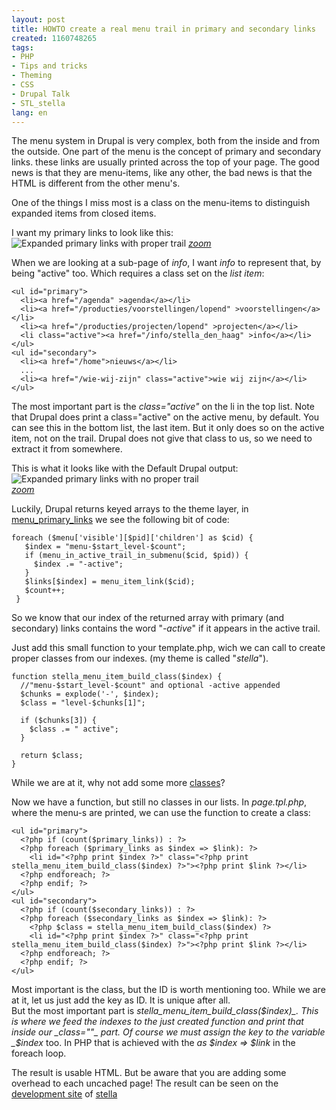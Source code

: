 ```yaml
---
layout: post
title: HOWTO create a real menu trail in primary and secondary links
created: 1160748265
tags:
- PHP
- Tips and tricks
- Theming
- CSS
- Drupal Talk
- STL_stella
lang: en
---
```

The menu system in Drupal is very complex, both from the inside and from the outside. One part of the menu is the  concept of primary and secondary links. these links are usually printed across the top of your page. The good news is that they are menu-items, like any other, the bad news is that the HTML is different from the other menu's.  

One of the things I miss most is a class on the menu-items to distinguish expanded items from closed items.  

I want my primary links to look like this:   
![Expanded primary links with proper trail](http://webschuur.com/sites/webschuur.com/files/stella_active_tab_trail_thumb.png)
_[zoom](http://webschuur.com/sites/webschuur.com/files/stella_active_tab_trail.png)_  

When we are looking at a sub-page of _info_, I want _info_ to represent that, by being "active" too.  Which requires a class set on the _list item_:  

    <ul id="primary">
      <li><a href="/agenda" >agenda</a></li>
      <li><a href="/producties/voorstellingen/lopend" >voorstellingen</a></li>
      <li><a href="/producties/projecten/lopend" >projecten</a></li>
      <li class="active"><a href="/info/stella_den_haag" >info</a></li>
    </ul>
    <ul id="secondary">
      <li><a href="/home">nieuws</a></li>
      ...
      <li><a href="/wie-wij-zijn" class="active">wie wij zijn</a></li>
    </ul>

The most important part is the _class="active"_ on the li in the top list. Note that Drupal does print a class="active" on the active menu, by default. You can see this in the bottom list, the last item. But it only does so on the active item, not on the trail. Drupal does not give that class to us, so we need to extract it from somewhere.  

This is what it looks like with the Default Drupal output:    
![Expanded primary links with no proper trail](http://webschuur.com/sites/webschuur.com/files/stella_active_tab_trail_broken_thumb.png)  
_[zoom](http://webschuur.com/sites/webschuur.com/files/stella_active_tab_trail_broken.png)_  

Luckily, Drupal returns keyed arrays to the theme layer, in [menu_primary_links](http://api.drupal.org/api/4.7/function/menu_primary_links)   we see the following bit of code:  

    foreach ($menu['visible'][$pid]['children'] as $cid) { 
       $index = "menu-$start_level-$count"; 
       if (menu_in_active_trail_in_submenu($cid, $pid)) { 
         $index .= "-active"; 
       } 
       $links[$index] = menu_item_link($cid); 
       $count++; 
     }

So we know that our index of the returned array with primary (and secondary) links contains the word "_-active_" if it appears in the active trail.

Just add this small function to your template.php, wich we can call to create proper classes from our indexes. (my theme is called "_stella_").

    function stella_menu_item_build_class($index) {
      //"menu-$start_level-$count" and optional -active appended
      $chunks = explode('-', $index);
      $class = "level-$chunks[1]";
    
      if ($chunks[3]) {
        $class .= " active";
      }
    
      return $class;
    }

While we are at it, why not add some more <a href="http://www.quirksmode.org/css/multipleclasses.html">classes</a>?  

Now we have a function, but still no classes in our lists. In _page.tpl.php_, where the menu-s are printed, we can use the function to create a class:

    <ul id="primary">
      <?php if (count($primary_links)) : ?>
      <?php foreach ($primary_links as $index => $link): ?>
        <li id="<?php print $index ?>" class="<?php print stella_menu_item_build_class($index) ?>"><?php print $link ?></li>
      <?php endforeach; ?>
      <?php endif; ?>
    </ul>
    <ul id="secondary">
      <?php if (count($secondary_links)) : ?>
      <?php foreach ($secondary_links as $index => $link): ?>
        <?php $class = stella_menu_item_build_class($index) ?>
        <li id="<?php print $index ?>" class="<?php print stella_menu_item_build_class($index) ?>"><?php print $link ?></li>
      <?php endforeach; ?>
      <?php endif; ?>
    </ul>

Most important is the class, but the ID is worth mentioning too. While we are at it, let us just add the key as ID. It is unique after all.  
But the most important part is _stella\_menu\_item\_build\_class($index)_. This is where we feed the indexes to the just created function and print that inside our _class=""_ part. 
Of course we must assign the key to the variable _$index_ too. In PHP that is achieved with the _as $index => $link_ in the foreach loop.

The result is usable HTML. But be aware that you are adding some overhead to each uncached page! The result can be seen on the [development site](http://staging.stella.nl) of [stella](http://www.stella.nl)
